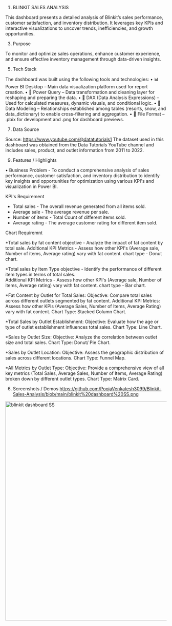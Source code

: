 1. BLINKIT SALES ANALYSIS
   
This dashboard presents a detailed analysis of Blinkit’s sales performance, customer satisfaction, and inventory distribution. It leverages key KPIs and interactive visualizations to uncover trends, inefficiencies, and growth opportunities.

3. Purpose
   
To monitor and optimize sales operations, enhance customer experience, and ensure effective inventory management through data-driven insights.

5. Tech Stack
   
The dashboard was built using the following tools and technologies:
• 📊 Power BI Desktop – Main data visualization platform used for report creation.
• 📂 Power Query – Data transformation and cleaning layer for reshaping and preparing the data.
• 🧠 DAX (Data Analysis Expressions) – Used for calculated measures, dynamic visuals, and conditional logic.
• 📝 Data Modeling – Relationships established among tables (resorts, snow, and data_dictionary) to enable cross-filtering and aggregation.
• 📁 File Format – .pbix for development and .png for dashboard previews.

7. Data Source
   
Source: https://www.youtube.com/@datatutorials1
The dataset used in this dashboard was obtained from the Data Tutorials YouTube channel and includes sales, product, and outlet information from 2011 to 2022.


9. Features / Highlights
    
• Business Problem - To conduct a comprehensive analysis of sales performance, customer satisfaction, and inventory distribution to identify key insights and opportunities for optimization using various KPI's and visualization in Power BI.

KPI's Requirement 
 * Total sales - The overall revenue generated from all items sold.
 * Average sale - The average revenue per sale.
 * Number of items - Total Count of different items sold.
 * Average rating - The average customer rating for different item sold.

Chart Requiremnt 

 *Total sales by fat content
         objective - Analyze the impact of fat content by total sale. 
         Additional KPI Metrics - Assess how other KPI's (Average sale, Number of items, Average rating) vary with fat content.
         chart type - Donut chart.
         
*Total sales by Item Type
         objective - Identify the performance of different item types in terms of total sales.                                                                  
         Additional KPI Metrics - Assess how other KPI's (Average sale, Number of items, Average rating) vary with fat content.
         chart type - Bar chart.
         
*Fat Content by Outlet for Total Sales:
         Objective: Compare total sales across different outlets segmented by fat content.
         Additional KPI Metrics: Assess how other KPIs (Average Sales, Number of Items, Average Rating) vary with fat content.
         Chart Type: Stacked Column Chart.
         
*Total Sales by Outlet Establishment:
         Objective: Evaluate how the age or type of outlet establishment influences total sales.
         Chart Type: Line Chart.
         
*Sales by Outlet Size:
         Objective: Analyze the correlation between outlet size and total sales.
         Chart Type: Donut/ Pie Chart.
         
*Sales by Outlet Location:
         Objective: Assess the geographic distribution of sales across different locations.
         Chart Type: Funnel Map.
         
*All Metrics by Outlet Type:
         Objective: Provide a comprehensive view of all key metrics (Total Sales, Average Sales, Number of Items, Average Rating) broken down by different outlet            types.
         Chart Type: Matrix Card.

6. Screenshots / Demos
https://github.com/PoojaVenkatesh3099/Blinkit-Sales-Analysis/blob/main/blinkit%20dashboard%20SS.png
<img width="1228" height="683" alt="blinkit dashboard SS" src="https://github.com/user-attachments/assets/ec81c4fa-1d19-4ffe-9658-93ec780d4722" />

